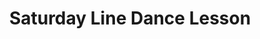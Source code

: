 ---
title: Saturday Line Dance Lesson
venues: the-buffalo-club
studios: gone-country-dancing
schedule:
    day: Saturday
    time: 7:30 PM
order: 720

website: 
styles:
    - Line Dance
---